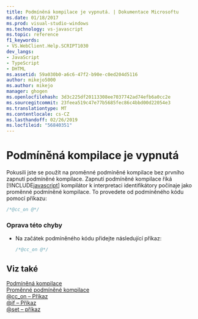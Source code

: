 ```yaml
---
title: Podmíněná kompilace je vypnutá. | Dokumentace Microsoftu
ms.date: 01/18/2017
ms.prod: visual-studio-windows
ms.technology: vs-javascript
ms.topic: reference
f1_keywords:
- VS.WebClient.Help.SCRIPT1030
dev_langs:
- JavaScript
- TypeScript
- DHTML
ms.assetid: 59a030b0-a6c6-47f2-b90e-c0ed204d5116
author: mikejo5000
ms.author: mikejo
manager: ghogen
ms.openlocfilehash: 3d3c225df20113308ee7037742ad74efb6a0cc2e
ms.sourcegitcommit: 23feea519c47e77b5685fec86c4bbd00d22054e3
ms.translationtype: MT
ms.contentlocale: cs-CZ
ms.lasthandoff: 02/26/2019
ms.locfileid: "56840351"
---
```

# <a name="conditional-compilation-is-turned-off"></a>Podmíněná kompilace je vypnutá
Pokusili jste se použít na proměnné podmíněné kompilace bez prvního zapnutí podmíněné kompilace. Zapnutí podmíněné kompilace říká [!INCLUDE[javascript](../../javascript/includes/javascript-md.md)] kompilátor k interpretaci identifikátory počínaje jako proměnné podmíněné kompilace. To provedete od podmíněného kódu pomocí příkazu:  
  
```js
/*@cc_on @*/  
```  
  
### <a name="to-correct-this-error"></a>Oprava této chyby  
  
-   Na začátek podmíněného kódu přidejte následující příkaz:  
  
    ```JavaScript  
    /*@cc_on @*/  
    ```  
  
## <a name="see-also"></a>Viz také  
 [Podmíněná kompilace](../../javascript/advanced/conditional-compilation-javascript.md)   
 [Proměnné podmíněné kompilace](../../javascript/advanced/conditional-compilation-variables-javascript.md)   
 [@cc_on – Příkaz](../../javascript/reference/at-cc-on-statement-javascript.md)   
 [@if – Příkaz](../../javascript/reference/at-if-statement-javascript.md)   
 [@set – příkaz](../../javascript/reference/at-set-statement-javascript.md)